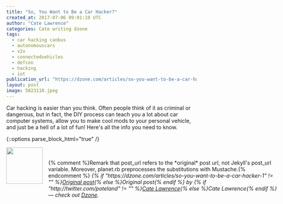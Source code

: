 ```yaml
---
title: "So, You Want to Be a Car Hacker?"
created_at: 2017-07-06 09:01:10 UTC
author: "Cate Lawrence"
categories: Cate writing dzone
tags: 
  - car hacking canbus
  - autonomouscars
  - v2v
  - connectedvehicles
  - defcon
  - hacking
  - iot
publication_url: "https://dzone.com/articles/so-you-want-to-be-a-car-hacker-1"
layout: post
image: 5823110.jpeg
---
```

Car hacking is easier than you think. Often people think of it as criminal or dangerous, but in fact, the DIY process can teach you a lot about car computer systems, allow you to make cool mods to your personal vehicle, and just be a hell of a lot of fun! Here's all the info you need to know.


{::options parse_block_html="true" /}
<div class="author">
   <img src="http://www.rss-specifications.com/rss-spec-rss.gif" style="width: 96px; height: 96;">
   <span style="position: absolute; padding: 32px 15px;">{% comment %}Remark that post_url refers to the *original* post url, not Jekyll's post_url variable. Moreover, planet.rb preprocesses the substitutions with Mustache.{% endcomment %}
      <i>{% if "https://dzone.com/articles/so-you-want-to-be-a-car-hacker-1" != "" %}<a href="https://dzone.com/articles/so-you-want-to-be-a-car-hacker-1">Original post</a>{% else %}Original post{% endif %} by {% if "http://twitter.com/poteland" != "" %}<a href="http://twitter.com/poteland">Cate Lawrence</a>{% else %}Cate Lawrence{% endif %} &mdash; check out <a href="https://dzone.com">Dzone</a>.</i>
  </span>
</div>
